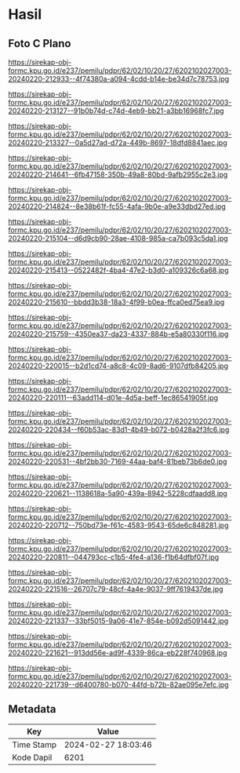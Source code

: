 # Hasil

## Foto C Plano

https://sirekap-obj-formc.kpu.go.id/e237/pemilu/pdpr/62/02/10/20/27/6202102027003-20240220-212933--4f74380a-a094-4cdd-b14e-be34d7c78753.jpg

https://sirekap-obj-formc.kpu.go.id/e237/pemilu/pdpr/62/02/10/20/27/6202102027003-20240220-213127--91b0b74d-c74d-4eb9-bb21-a3bb16968fc7.jpg

https://sirekap-obj-formc.kpu.go.id/e237/pemilu/pdpr/62/02/10/20/27/6202102027003-20240220-213327--0a5d27ad-d72a-449b-8697-18dfd8841aec.jpg

https://sirekap-obj-formc.kpu.go.id/e237/pemilu/pdpr/62/02/10/20/27/6202102027003-20240220-214641--6fb47158-350b-49a8-80bd-9afb2955c2e3.jpg

https://sirekap-obj-formc.kpu.go.id/e237/pemilu/pdpr/62/02/10/20/27/6202102027003-20240220-214824--8e38b61f-fc55-4afa-9b0e-a9e33dbd27ed.jpg

https://sirekap-obj-formc.kpu.go.id/e237/pemilu/pdpr/62/02/10/20/27/6202102027003-20240220-215104--d6d9cb90-28ae-4108-985a-ca7b093c5da1.jpg

https://sirekap-obj-formc.kpu.go.id/e237/pemilu/pdpr/62/02/10/20/27/6202102027003-20240220-215413--0522482f-4ba4-47e2-b3d0-a109326c6a68.jpg

https://sirekap-obj-formc.kpu.go.id/e237/pemilu/pdpr/62/02/10/20/27/6202102027003-20240220-215610--bbdd3b38-18a3-4f99-b0ea-ffca0ed75ea9.jpg

https://sirekap-obj-formc.kpu.go.id/e237/pemilu/pdpr/62/02/10/20/27/6202102027003-20240220-215759--4350ea37-da23-4337-884b-e5a80330f116.jpg

https://sirekap-obj-formc.kpu.go.id/e237/pemilu/pdpr/62/02/10/20/27/6202102027003-20240220-220015--b2d1cd74-a8c8-4c09-8ad6-9107dfb84205.jpg

https://sirekap-obj-formc.kpu.go.id/e237/pemilu/pdpr/62/02/10/20/27/6202102027003-20240220-220111--63add114-d01e-4d5a-beff-1ec86541905f.jpg

https://sirekap-obj-formc.kpu.go.id/e237/pemilu/pdpr/62/02/10/20/27/6202102027003-20240220-220434--f60b53ac-83d1-4b49-b072-b0428a2f3fc6.jpg

https://sirekap-obj-formc.kpu.go.id/e237/pemilu/pdpr/62/02/10/20/27/6202102027003-20240220-220531--4bf2bb30-7169-44aa-baf4-81beb73b6de0.jpg

https://sirekap-obj-formc.kpu.go.id/e237/pemilu/pdpr/62/02/10/20/27/6202102027003-20240220-220621--1138618a-5a90-439a-8942-5228cdfaadd8.jpg

https://sirekap-obj-formc.kpu.go.id/e237/pemilu/pdpr/62/02/10/20/27/6202102027003-20240220-220712--750bd73e-f61c-4583-9543-65de6c848281.jpg

https://sirekap-obj-formc.kpu.go.id/e237/pemilu/pdpr/62/02/10/20/27/6202102027003-20240220-220811--044793cc-c1b5-4fe4-a136-f1b64dfbf07f.jpg

https://sirekap-obj-formc.kpu.go.id/e237/pemilu/pdpr/62/02/10/20/27/6202102027003-20240220-221516--26707c79-48cf-4a4e-9037-9ff7619437de.jpg

https://sirekap-obj-formc.kpu.go.id/e237/pemilu/pdpr/62/02/10/20/27/6202102027003-20240220-221337--33bf5015-9a06-41e7-854e-b092d5091442.jpg

https://sirekap-obj-formc.kpu.go.id/e237/pemilu/pdpr/62/02/10/20/27/6202102027003-20240220-221621--913dd56e-ad9f-4339-86ca-eb228f740968.jpg

https://sirekap-obj-formc.kpu.go.id/e237/pemilu/pdpr/62/02/10/20/27/6202102027003-20240220-221739--d6400780-b070-44fd-b72b-82ae095e7efc.jpg


## Metadata

| Key        | Value               |
| ---------- | ------------------- |
| Time Stamp | 2024-02-27 18:03:46 |
| Kode Dapil | 6201                |



